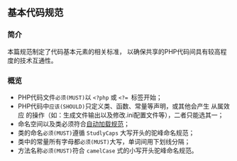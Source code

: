 ## 基本代码规范

### 简介
本篇规范制定了代码基本元素的相关标准，
以确保共享的PHP代码间具有较高程度的技术互通性。

### 概览

- PHP代码文件`必须(MUST)`以 `<?php` 或 `<?= `标签开始；
- PHP代码中`应该(SHOULD)`只定义类、函数、常量等声明，或其他会产生 从属效应 的操作（如：生成文件输出以及修改.ini配置文件等），二者只能选其一；
- 命名空间以及类必须符合[自动加载规范](php-psr-4.md)；
- 类的命名`必须(MUST)`遵循 `StudlyCaps` 大写开头的驼峰命名规范；
- 类中的常量所有字母都`必须(MUST)`大写，单词间用下划线分隔；
- 方法名称`必须(MUST)`符合 `camelCase` 式的小写开头驼峰命名规范。
